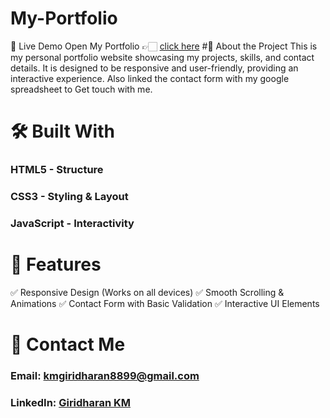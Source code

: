 # My-Portfolio
🚀 Live Demo
Open My Portfolio 👉🏻 [click here](https://giridharan-km.netlify.app/)
#📌 About the Project
This is my personal portfolio website showcasing my projects, skills, and contact details. It is designed to be responsive and user-friendly, providing an interactive experience. Also linked the contact form with my google spreadsheet to Get touch with me.

# 🛠️ Built With
### HTML5 - Structure
### CSS3 - Styling & Layout
### JavaScript - Interactivity

# 🔧 Features
✅ Responsive Design (Works on all devices)
✅ Smooth Scrolling & Animations
✅ Contact Form with Basic Validation
✅ Interactive UI Elements

# 📩 Contact Me
### Email: [kmgiridharan8899@gmail.com](mailto:kmgiridharan8899@gmail.com)
### LinkedIn: [Giridharan KM](https://www.linkedin.com/in/giri8899/)
